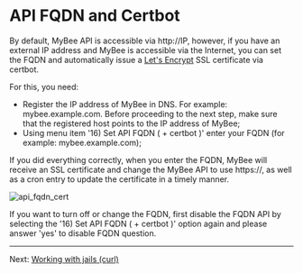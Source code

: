 # API FQDN and Certbot

By default, MyBee API is accessible via http://IP, however, if you have an external IP address and MyBee is accessible via the Internet, you can set the FQDN and automatically issue a [Let's Encrypt](https://letsencrypt.org) SSL certificate via certbot.

For this, you need:

- Register the IP address of MyBee in DNS. For example: mybee.example.com. Before proceeding to the next step, make sure that the registered host points to the IP address of MyBee;
- Using menu item '16) Set API FQDN ( + certbot )' enter your FQDN (for example: mybee.example.com);

If you did everything correctly, when you enter the FQDN, MyBee will receive an SSL certificate and change the MyBee API to use https://, as well as a cron entry to update the certificate in a timely manner.

![api_fqdn_cert](https://user-images.githubusercontent.com/926409/178330856-03182cf3-5367-42c8-968b-7f0130baec2d.png)

If you want to turn off or change the FQDN, first disable the FQDN API by selecting the '16) Set API FQDN ( + certbot )' option again and please answer 'yes' to disable FQDN question.

---

Next: [Working with jails (curl)](jail_curl.md)
